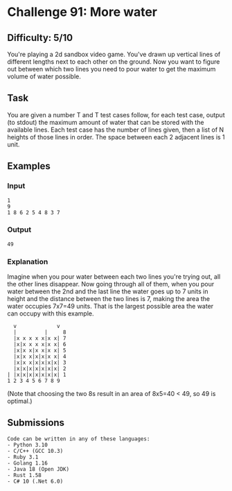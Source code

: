 # Challenge 91: More water

## Difficulty: 5/10

You're playing a 2d sandbox video game. You've drawn up vertical lines of different lengths next to each other on the ground. Now you want to figure out between which two lines you need to pour water to get the maximum volume of water possible.

## Task
You are given a number T and T test cases follow, for each test case, output (to stdout) the maximum amount of water that can be stored with the available lines.
Each test case has the number of lines given, then a list of N heights of those lines in order.
The space between each 2 adjacent lines is 1 unit.

## Examples
### Input
```
1
9
1 8 6 2 5 4 8 3 7
```
### Output
```
49
```

### Explanation
Imagine when you pour water between each two lines you're trying out, all the other lines disappear. Now going through all of them, when you pour water between the 2nd and the last line the water goes up to 7 units in height and the distance between the two lines is 7, making the area the water occupies 7x7=49 units. That is the largest possible area the water can occupy with this example.
```
  v             v
  |         |     8
  |x x x x x|x x| 7
  |x|x x x x|x x| 6
  |x|x x|x x|x x| 5
  |x|x x|x|x|x x| 4
  |x|x x|x|x|x|x| 3
  |x|x|x|x|x|x|x| 2
| |x|x|x|x|x|x|x| 1
1 2 3 4 5 6 7 8 9
```

(Note that choosing the two 8s result in an area of 8x5=40 < 49, so 49 is optimal.)

## Submissions
```
Code can be written in any of these languages:
- Python 3.10
- C/C++ (GCC 10.3)
- Ruby 3.1
- Golang 1.16
- Java 18 (Open JDK)
- Rust 1.58
- C# 10 (.Net 6.0)
```
